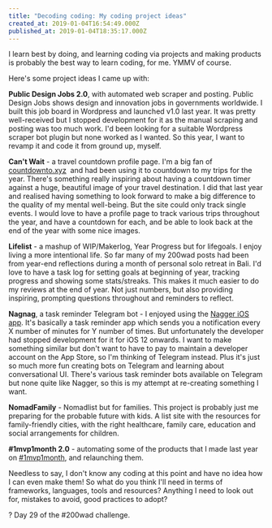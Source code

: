 ```yaml
---
title: "Decoding coding: My coding project ideas"
created_at: 2019-01-04T16:54:49.000Z
published_at: 2019-01-04T18:35:17.000Z
---
```

I learn best by doing, and learning coding via projects and making products is probably the best way to learn coding, for me. YMMV of course.  

  

Here's some project ideas I came up with:

  

**Public Design Jobs 2.0**, with automated web scraper and posting. Public Design Jobs shows design and innovation jobs in governments worldwide. I built this job board in Wordpress and launched v1.0 last year. It was pretty well-received but I stopped development for it as the manual scraping and posting was too much work. I'd been looking for a suitable Wordpress scraper bot plugin but none worked as I wanted. So this year, I want to revamp it and code it from ground up, myself.   

  

**Can't Wait** - a travel countdown profile page. I'm a big fan of [countdownto.xyz](https://countdownto.xyz/)  and had been using it to countdown to my trips for the year. There's something really inspiring about having a countdown timer against a huge, beautiful image of your travel destination. I did that last year and realised having something to look forward to make a big difference to the quality of my mental well-being. But the site could only track single events. I would love to have a profile page to track various trips throughout the year, and have a countdown for each, and be able to look back at the end of the year with some nice images.   

  

**Lifelist** - a mashup of WIP/Makerlog, Year Progress but for lifegoals. I enjoy living a more intentional life. So far many of my 200wad posts had been from year-end reflections during a month of personal solo retreat in Bali. I'd love to have a task log for setting goals at beginning of year, tracking progress and showing some stats/streaks. This makes it much easier to do my reviews at the end of year. Not just numbers, but also providing inspiring, prompting questions throughout and reminders to reflect.   

  

**Nagnag**, a task reminder Telegram bot - I enjoyed using the [Nagger iOS app](https://jackm.co.uk/nagger/). It's basically a task reminder app which sends you a notification every X number of minutes for Y number of times. But unfortunately the developer had stopped development for it for iOS 12 onwards. I want to make something similar but don't want to have to pay to maintain a developer account on the App Store, so I'm thinking of Telegram instead. Plus it's just so much more fun creating bots on Telegram and learning about conversational UI. There's various task reminder bots available on Telegram but none quite like Nagger, so this is my attempt at re-creating something I want.  

**NomadFamily** - Nomadlist but for families. This project is probably just me preparing for the probable future with kids. A list site with the resources for family-friendly cities, with the right healthcare, family care, education and social arrangements for children. 

  

**#1mvp1month 2.0** - automating some of the products that I made last year on [#1mvp1month](https://200wordsaday.com/words/my-maker-year-in-products-made-5185c0f4273ac376), and relaunching them.   

  

Needless to say, I don't know any coding at this point and have no idea how I can even make them! So what do you think I'll need in terms of frameworks, languages, tools and resources? Anything I need to look out for, mistakes to avoid, good practices to adopt?

  

? Day 29 of the #200wad challenge.
